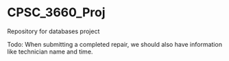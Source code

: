 # CPSC_3660_Proj
Repository for databases project


Todo:
    When submitting a completed repair, we should also have information like technician name and time.
